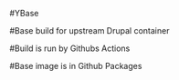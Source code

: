 #YBase

#Base build for upstream Drupal container

#Build is run by Githubs Actions

#Base image is in Github Packages

